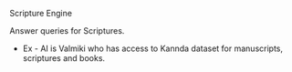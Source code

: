 Scripture Engine

Answer queries for Scriptures.

- Ex - AI is Valmiki who has access to Kannda dataset for manuscripts, scriptures and books. 